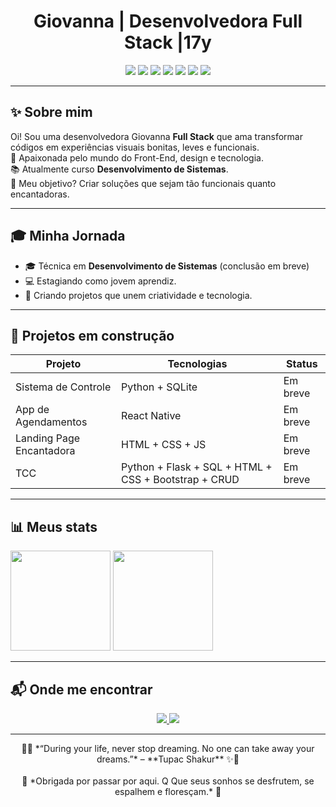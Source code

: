 <h1 align="center">Giovanna | Desenvolvedora Full Stack |17y </h1>

<p align="center">
  <img src="https://img.shields.io/badge/HTML5-CDE8F6?style=for-the-badge&logo=html5&logoColor=white" />
  <img src="https://img.shields.io/badge/CSS3-BEE3F8?style=for-the-badge&logo=css3&logoColor=white" />
  <img src="https://img.shields.io/badge/JavaScript-A7D8F0?style=for-the-badge&logo=javascript&logoColor=white" />
  <img src="https://img.shields.io/badge/Python-9BD3F4?style=for-the-badge&logo=python&logoColor=white" />
  <img src="https://img.shields.io/badge/React-81C8F2?style=for-the-badge&logo=react&logoColor=white" />
  <img src="https://img.shields.io/badge/React%20Native-6EB5E8?style=for-the-badge&logo=react&logoColor=white" />
  <img src="https://img.shields.io/badge/Figma-92CCF3?style=for-the-badge&logo=figma&logoColor=white" />
</p>

---

## ✨ Sobre mim

 Oi! Sou uma desenvolvedora Giovanna **Full Stack** que ama transformar códigos em experiências visuais bonitas, leves e funcionais.  
🌱 Apaixonada pelo mundo do Front-End, design e tecnologia.  
📚 Atualmente curso **Desenvolvimento de Sistemas**.  
🌸 Meu objetivo? Criar soluções que sejam tão funcionais quanto encantadoras.

---

## 🎓  Minha Jornada

- 🎓 Técnica em **Desenvolvimento de Sistemas** (conclusão em breve)  
- 💻 Estagiando como jovem aprendiz.  
- 🚀 Criando projetos que unem criatividade e tecnologia.

---

## 🚀 Projetos em construção

| Projeto                     | Tecnologias               | Status     |
|-----------------------------|---------------------------|------------|
| Sistema de Controle         | Python + SQLite           | Em breve   |
| App de Agendamentos         | React Native              | Em breve   |
| Landing Page Encantadora    | HTML + CSS + JS           | Em breve   |
| TCC                         | Python + Flask + SQL + HTML + CSS + Bootstrap + CRUD | Em breve   |

---

## 📊 Meus stats

<img height="160em" src="https://github-readme-stats.vercel.app/api?username=eughc&show_icons=true&theme=default&title_color=6EB5E8&icon_color=6EB5E8&text_color=6EB5E8&bg_color=ffffff00&hide_border=true"/>

<img height="160em" src="https://github-readme-stats.vercel.app/api/top-langs/?username=eughc&layout=compact&theme=default&title_color=6EB5E8&text_color=6EB5E8&bg_color=ffffff00&hide_border=true"/>

---

## 📬 Onde me encontrar

<p align="center">
  <a href="https://www.linkedin.com/in/seulink" target="_blank">
    <img src="https://img.shields.io/badge/LinkedIn-CDE8F6?style=for-the-badge&logo=linkedin&logoColor=white"/>
  </a>
  <a href="mailto:seuemail@email.com">
    <img src="https://img.shields.io/badge/E--mail-BEE3F8?style=for-the-badge&logo=gmail&logoColor=white"/>
  </a>
</p>

---

<p align="center">
🌊✨ *“During your life, never stop dreaming. No one can take away your dreams.”* – **Tupac Shakur** ✨🌊  
<br><br>
🫧 *Obrigada por passar por aqui. Q Que seus sonhos se desfrutem, se espalhem e floresçam.* 🫧  
</p>
